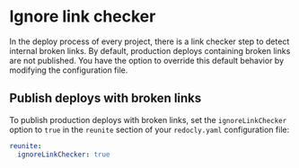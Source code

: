 # Ignore link checker

In the deploy process of every project, there is a link checker step to detect internal broken links.
By default, production deploys containing broken links are not published.
You have the option to override this default behavior by modifying the configuration file.

## Publish deploys with broken links

To publish production deploys with broken links, set the `ignoreLinkChecker` option to `true` in the `reunite` section of your `redocly.yaml` configuration file:

```yaml
reunite:
  ignoreLinkChecker: true
```
